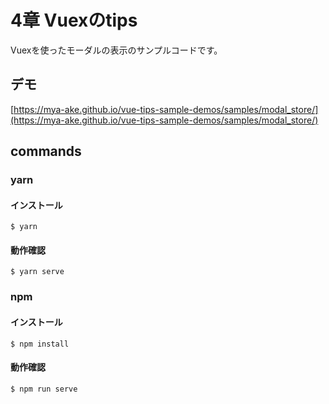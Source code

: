 # 4章 Vuexのtips

Vuexを使ったモーダルの表示のサンプルコードです。

## デモ

[https://mya-ake.github.io/vue-tips-sample-demos/samples/modal_store/](https://mya-ake.github.io/vue-tips-sample-demos/samples/modal_store/)

## commands

### yarn

#### インストール

```
$ yarn
```

#### 動作確認

```
$ yarn serve
```

### npm

#### インストール

```
$ npm install
```

#### 動作確認

```
$ npm run serve
```
